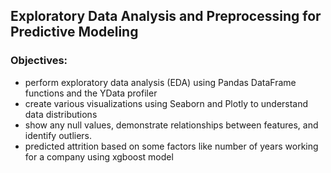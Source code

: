 ##  Exploratory Data Analysis and Preprocessing for Predictive Modeling
### Objectives:
- perform exploratory data analysis (EDA) using Pandas DataFrame functions and the YData profiler
- create various visualizations using Seaborn and Plotly to understand data distributions
- show any null values, demonstrate relationships between features, and identify outliers.
- predicted attrition based on some factors like number of years working for a company using xgboost model 
